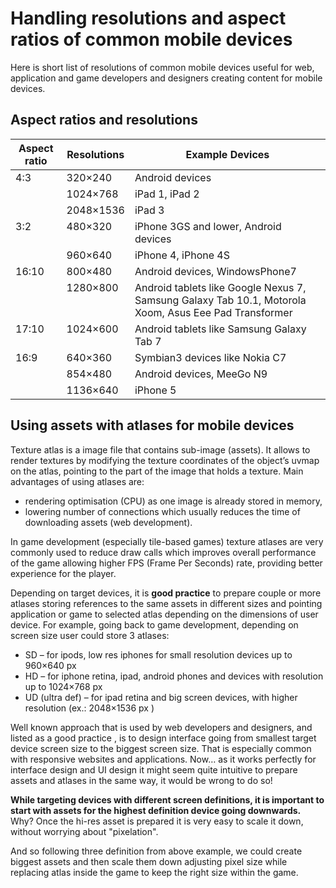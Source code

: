 # Handling resolutions and aspect ratios of common mobile devices

<!--
todo: Jewlines content
-->

Here is short list of resolutions of common mobile devices useful for web,
application and game developers and designers creating content for mobile devices.

## Aspect ratios and resolutions

<table>
	<thead>
	<tr>
		<th>Aspect ratio</th>
		<th>Resolutions</th>
		<th>Example Devices</th>
	</tr>
	</thead>
	<tbody>
	<tr valign="top">
		<td rowspan=" 3">4:3</td>
		<td>320×240</td>
		<td>Android devices</td>
	</tr>
	<tr valign="top">
		<td>1024×768</td>
		<td>iPad 1, iPad 2</td>
	</tr>
	<tr valign="top">
		<td>2048×1536</td>
		<td>iPad 3</td>
	</tr>
	<tr valign="top">
		<td rowspan=" 2">3:2</td>
		<td>480×320</td>
		<td>iPhone 3GS and lower, Android devices</td>
	</tr>
	<tr valign="top">
		<td>960×640</td>
		<td>iPhone 4, iPhone 4S</td>
	</tr>
	<tr valign="top">
		<td rowspan=" 2">16:10</td>
		<td>800×480</td>
		<td>Android devices, WindowsPhone7</td>
	</tr>
	<tr valign="top">
		<td>1280×800</td>
		<td>Android tablets like Google Nexus 7, Samsung Galaxy Tab 10.1, Motorola Xoom, Asus Eee Pad Transformer</td>
	</tr>
	<tr valign="top">
		<td rowspan=" 1">17:10</td>
		<td>1024×600</td>
		<td>Android tablets like Samsung Galaxy Tab 7</td>
	</tr>
	<tr valign="top">
		<td rowspan=" 3">16:9</td>
		<td>640×360</td>
		<td>Symbian3 devices like Nokia C7</td>
	</tr>
	<tr valign="top">
		<td>854×480</td>
		<td>Android devices, MeeGo N9</td>
	</tr>
	<tr valign="top">
		<td>1136×640</td>
		<td>iPhone 5</td>
	</tr>
	</tbody>
</table>

## Using assets with atlases for mobile devices

Texture atlas is a image file that contains sub-image (assets).
It allows to render textures by modifying the texture coordinates of the object’s
uvmap on the atlas, pointing to the part of the image that holds a texture.
Main advantages of using atlases are:

- rendering optimisation (CPU) as one image is already stored in memory,
- lowering number of connections which usually reduces the time of
downloading assets (web development).

In game development (especially tile-based games) texture atlases are very
commonly used to reduce draw calls  which improves overall performance of
the game allowing higher FPS (Frame Per Seconds) rate, providing better
experience for the player.

Depending on target devices, it is **good practice** to prepare couple
or more atlases storing references to the same assets in different sizes
and pointing application or game to selected atlas depending on the
dimensions of user device. For example, going back to game development,
depending on screen size user could store 3 atlases:

- SD – for ipods, low res iphones for small resolution devices up to 960×640 px
- HD – for iphone retina, ipad, android phones and devices with resolution up to 1024×768 px
- UD (ultra def) – for ipad retina and big screen devices, with higher resolution (ex.: 2048×1536 px )

Well known approach that is used by web developers and designers, and listed
as a good practice , is to design interface going from smallest target device
screen size to the biggest screen size. That is especially common with responsive
websites and applications. Now… as it works perfectly for interface design
and UI design it might seem quite intuitive to prepare assets and atlases
in the same way, it would be wrong to do so!

**While targeting devices with different screen definitions,  it is important
to start with assets for the highest definition device going downwards.**
Why? Once the hi-res asset is prepared it is very easy to scale it down,
without worrying about "pixelation".

And so following three definition from above example, we could create biggest
assets and then scale them down adjusting pixel size while replacing atlas
inside the game to keep the right size within the game.
